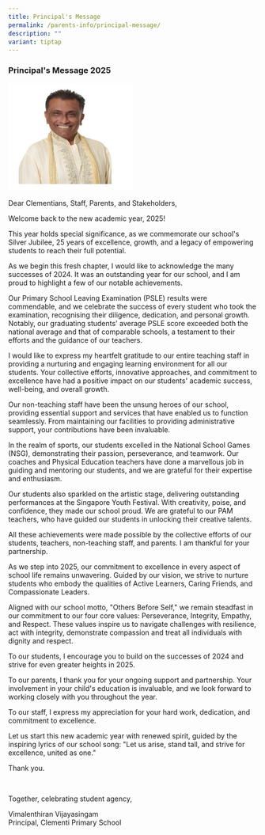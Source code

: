 ```yaml
---
title: Principal's Message
permalink: /parents-info/principal-message/
description: ""
variant: tiptap
---
```

<h3>Principal's Message 2025</h3>
<div class="isomer-image-wrapper">
<img style="width: 50%;" height="auto" width="100%" alt="" src="/images/vimal.jpg">
</div>
<p>Dear Clementians, Staff, Parents, and Stakeholders,</p>
<p></p>
<p>Welcome back to the new academic year, 2025!</p>
<p>This year holds special significance, as we commemorate our school's Silver
Jubilee, 25 years of excellence, growth, and a legacy of empowering students
to reach their full potential.</p>
<p>As we begin this fresh chapter, I would like to acknowledge the many successes
of 2024. It was an outstanding year for our school, and I am proud to highlight
a few of our notable achievements.</p>
<p>Our Primary School Leaving Examination (PSLE) results were commendable,
and we celebrate the success of every student who took the examination,
recognising their diligence, dedication, and personal growth. Notably,
our graduating students' average PSLE score exceeded both the national
average and that of comparable schools, a testament to their efforts and
the guidance of our teachers.</p>
<p>I would like to express my heartfelt gratitude to our entire teaching
staff in providing a nurturing and engaging learning environment for all
our students. Your collective efforts, innovative approaches, and commitment
to excellence have had a positive impact on our students' academic success,
well-being, and overall growth.</p>
<p>Our non-teaching staff have been the unsung heroes of our school, providing
essential support and services that have enabled us to function seamlessly.
From maintaining our facilities to providing administrative support, your
contributions have been invaluable.</p>
<p>In the realm of sports, our students excelled in the National School Games
(NSG), demonstrating their passion, perseverance, and teamwork. Our coaches
and Physical Education teachers have done a marvellous job in guiding and
mentoring our students, and we are grateful for their expertise and enthusiasm.</p>
<p>Our students also sparkled on the artistic stage, delivering outstanding
performances at the Singapore Youth Festival. With creativity, poise, and
confidence, they made our school proud. We are grateful to our PAM teachers,
who have guided our students in unlocking their creative talents.</p>
<p>All these achievements were made possible by the collective efforts of
our students, teachers, non-teaching staff, and parents. I am thankful
for your partnership.</p>
<p>As we step into 2025, our commitment to excellence in every aspect of
school life remains unwavering. Guided by our vision, we strive to nurture
students who embody the qualities of Active Learners, Caring Friends, and
Compassionate Leaders.</p>
<p>Aligned with our school motto, "Others Before Self," we remain steadfast
in our commitment to our four core values: Perseverance, Integrity, Empathy,
and Respect. These values inspire us to navigate challenges with resilience,
act with integrity, demonstrate compassion and treat all individuals with
dignity and respect.</p>
<p></p>
<p>To our students, I encourage you to build on the successes of 2024 and
strive for even greater heights in 2025.</p>
<p></p>
<p>To our parents, I thank you for your ongoing support and partnership.
Your involvement in your child's education is invaluable, and we look forward
to working closely with you throughout the year.</p>
<p>To our staff, I express my appreciation for your hard work, dedication,
and commitment to excellence.</p>
<p>Let us start this new academic year with renewed spirit, guided by the
inspiring lyrics of our school song: "Let us arise, stand tall, and strive
for excellence, united as one."</p>
<p>Thank you.</p>
<p>&nbsp;</p>
<p>Together, celebrating student agency,</p>
<p>Vimalenthiran Vijayasingam
<br>Principal, Clementi Primary School</p>